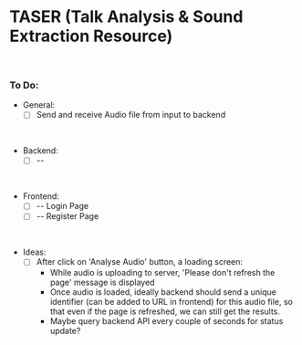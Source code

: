 # TASER (Talk Analysis & Sound Extraction Resource)

<br/>

### To Do:

- General:
    - [ ] Send and receive Audio file from input to backend

<br/>

- Backend:
    - [ ] --

<br/>

- Frontend:
    - [ ] -- Login Page
    - [ ] -- Register Page

<br/>

- Ideas:
    - [ ] After click on 'Analyse Audio' button, a loading screen:
        - While audio is uploading to server, 'Please don't refresh the page' message is displayed
        - Once audio is loaded, ideally backend should send a unique identifier (can be added to URL in frontend) for this audio file, so that even if the page is refreshed, we can still get the results.
        - Maybe query backend API every couple of seconds for status update?
